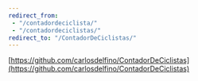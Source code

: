 ```yaml
---
redirect_from:
 - "/contadordeciclista/"
 - "/contadordeciclistas/"
redirect_to: "/ContadorDeCiclistas/"
---
```


[https://github.com/carlosdelfino/ContadorDeCiclistas](https://github.com/carlosdelfino/ContadorDeCiclistas)
